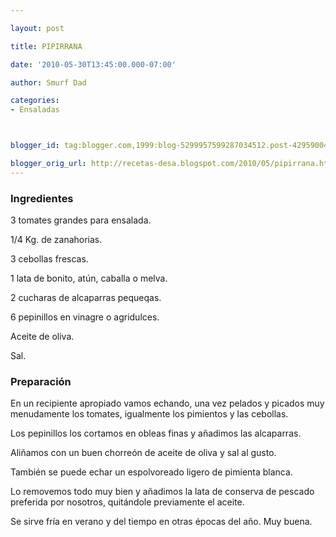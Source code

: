 ```yaml
---

layout: post

title: PIPIRRANA

date: '2010-05-30T13:45:00.000-07:00'

author: Smurf Dad

categories:
- Ensaladas



blogger_id: tag:blogger.com,1999:blog-5299957599287034512.post-4295900477578638901

blogger_orig_url: http://recetas-desa.blogspot.com/2010/05/pipirrana.html
---
```


<h3>Ingredientes</h3>

3 tomates grandes para ensalada.

1/4 Kg. de zanahorias.

3 cebollas frescas.

1 lata de bonito, atún, caballa o melva.

2 cucharas de alcaparras pequeqas.

6 pepinillos en vinagre o agridulces.

Aceite de oliva.

Sal.

<h3>Preparación</h3>

En un recipiente apropiado vamos echando, una vez pelados y picados muy menudamente los tomates, igualmente los pimientos y las cebollas.

Los pepinillos los cortamos en obleas finas y añadimos las alcaparras.

Aliñamos con un buen chorreón de aceite de oliva y sal al gusto.

También se puede echar un espolvoreado ligero de pimienta blanca.

Lo removemos todo muy bien y añadimos la lata de conserva de pescado preferida por nosotros, quitándole previamente el aceite.

Se sirve fría en verano y del tiempo en otras épocas del año. Muy buena.